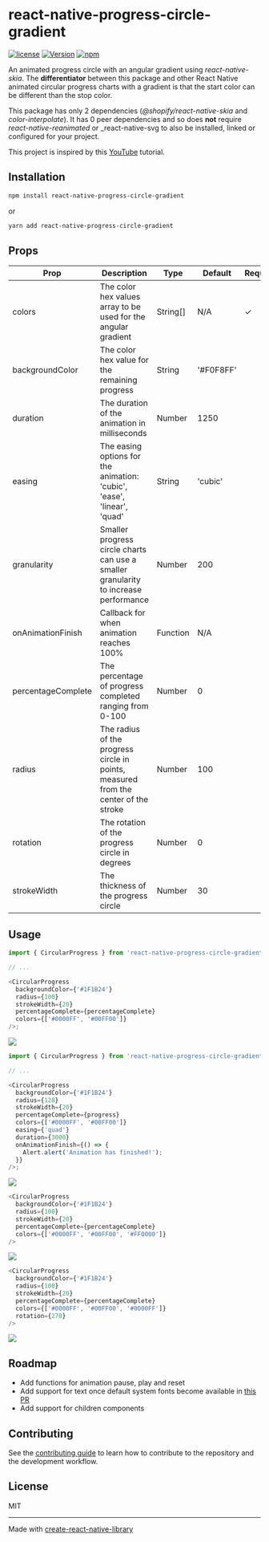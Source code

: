 # react-native-progress-circle-gradient

[![license](https://img.shields.io/github/license/mashape/apistatus.svg)]()
[![Version](https://img.shields.io/npm/v/react-native-progress-circle-gradient.svg)](https://www.npmjs.com/package/react-native-progress-circle-gradient)
[![npm](https://img.shields.io/npm/dt/react-native-progress-circle-gradient.svg)](https://www.npmjs.com/package/react-native-progress-circle-gradient)

An animated progress circle with an angular gradient using _react-native-skia_. The **differentiator** between this package and other React Native animated circular progress charts with a gradient is that the start color can be different than the stop color.

This package has only 2 dependencies (_@shopify/react-native-skia_ and _color-interpolate_). It has 0 peer dependencies and so does **not** require _react-native-reanimated_ or _react-native-svg to also be installed, linked or configured for your project.

This project is inspired by this [YouTube](https://www.youtube.com/watch?v=7SCzL-XnfUU) tutorial.

## Installation

```sh
npm install react-native-progress-circle-gradient
```

or

```sh
yarn add react-native-progress-circle-gradient
```

## Props

| Prop               | Description                                                                          | Type     | Default   | Required |
| ------------------ | ------------------------------------------------------------------------------------ | -------- | --------- | -------- |
| colors             | The color hex values array to be used for the angular gradient                       | String[] | N/A       | ✓        |
| backgroundColor    | The color hex value for the remaining progress                                       | String   | '#F0F8FF' |          |
| duration           | The duration of the animation in milliseconds                                        | Number   | 1250      |          |
| easing             | The easing options for the animation: 'cubic', 'ease', 'linear', 'quad'              | String   | 'cubic'   |          |
| granularity        | Smaller progress circle charts can use a smaller granularity to increase performance | Number   | 200       |          |
| onAnimationFinish  | Callback for when animation reaches 100%                                             | Function | N/A       |          |
| percentageComplete | The percentage of progress completed ranging from 0-100                              | Number   | 0         |          |
| radius             | The radius of the progress circle in points, measured from the center of the stroke  | Number   | 100       |          |
| rotation           | The rotation of the progress circle in degrees                                       | Number   | 0         |          |
| strokeWidth        | The thickness of the progress circle                                                 | Number   | 30        |          |

## Usage

```js
import { CircularProgress } from 'react-native-progress-circle-gradient';

// ...

<CircularProgress
  backgroundColor={'#1F1B24'}
  radius={100}
  strokeWidth={20}
  percentageComplete={percentageComplete}
  colors={['#0000FF', '#00FF00']}
/>;
```

![](https://github.com/derekrsargent/react-native-progress-circle-gradient/blob/main/example/assets/example1.gif)

```js
import { CircularProgress } from 'react-native-progress-circle-gradient';

// ...

<CircularProgress
  backgroundColor={'#1F1B24'}
  radius={128}
  strokeWidth={20}
  percentageComplete={progress}
  colors={['#0000FF', '#00FF00']}
  easing={'quad'}
  duration={3000}
  onAnimationFinish={() => {
    Alert.alert('Animation has finished!');
  }}
/>;
```

![](https://github.com/derekrsargent/react-native-progress-circle-gradient/blob/main/example/assets/example6.gif)

```js
<CircularProgress
  backgroundColor={'#1F1B24'}
  radius={100}
  strokeWidth={20}
  percentageComplete={percentageComplete}
  colors={['#0000FF', '#00FF00', '#FF0000']}
/>
```

![](https://github.com/derekrsargent/react-native-progress-circle-gradient/blob/main/example/assets/example5.gif)

```js
<CircularProgress
  backgroundColor={'#1F1B24'}
  radius={100}
  strokeWidth={20}
  percentageComplete={percentageComplete}
  colors={['#0000FF', '#00FF00', '#0000FF']}
  rotation={270}
/>
```

![](https://github.com/derekrsargent/react-native-progress-circle-gradient/blob/main/example/assets/example3.gif)

## Roadmap

- Add functions for animation pause, play and reset
- Add support for text once default system fonts become available in [this PR](https://github.com/Shopify/react-native-skia/issues/1249)
- Add support for children components

## Contributing

See the [contributing guide](CONTRIBUTING.md) to learn how to contribute to the repository and the development workflow.

## License

MIT

---

Made with [create-react-native-library](https://github.com/callstack/react-native-builder-bob)
